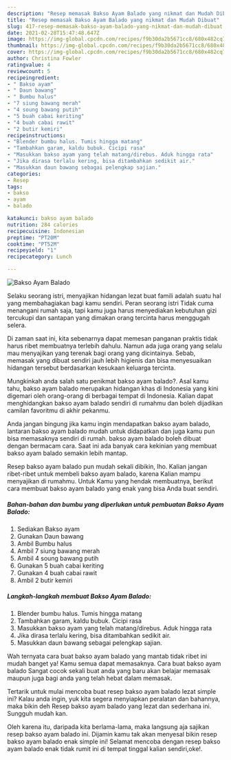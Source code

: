 ```yaml
---
description: "Resep memasak Bakso Ayam Balado yang nikmat dan Mudah Dibuat"
title: "Resep memasak Bakso Ayam Balado yang nikmat dan Mudah Dibuat"
slug: 417-resep-memasak-bakso-ayam-balado-yang-nikmat-dan-mudah-dibuat
date: 2021-02-28T15:47:48.647Z
image: https://img-global.cpcdn.com/recipes/f9b30da2b5671cc8/680x482cq70/bakso-ayam-balado-foto-resep-utama.jpg
thumbnail: https://img-global.cpcdn.com/recipes/f9b30da2b5671cc8/680x482cq70/bakso-ayam-balado-foto-resep-utama.jpg
cover: https://img-global.cpcdn.com/recipes/f9b30da2b5671cc8/680x482cq70/bakso-ayam-balado-foto-resep-utama.jpg
author: Christina Fowler
ratingvalue: 4
reviewcount: 5
recipeingredient:
- " Bakso ayam"
- " Daun bawang"
- " Bumbu halus"
- "7 siung bawang merah"
- "4 soung bawang putih"
- "5 buah cabai keriting"
- "4 buah cabai rawit"
- "2 butir kemiri"
recipeinstructions:
- "Blender bumbu halus. Tumis hingga matang"
- "Tambahkan garam, kaldu bubuk. Cicipi rasa"
- "Masukkan bakso ayam yang telah matang/direbus. Aduk hingga rata"
- "Jika dirasa terlalu kering, bisa ditambahkan sedikit air."
- "Masukkan daun bawang sebagai pelengkap sajian."
categories:
- Resep
tags:
- bakso
- ayam
- balado

katakunci: bakso ayam balado 
nutrition: 284 calories
recipecuisine: Indonesian
preptime: "PT20M"
cooktime: "PT52M"
recipeyield: "1"
recipecategory: Lunch

---
```



![Bakso Ayam Balado](https://img-global.cpcdn.com/recipes/f9b30da2b5671cc8/680x482cq70/bakso-ayam-balado-foto-resep-utama.jpg)

Selaku seorang istri, menyajikan hidangan lezat buat famili adalah suatu hal yang membahagiakan bagi kamu sendiri. Peran seorang istri Tidak cuma menangani rumah saja, tapi kamu juga harus menyediakan kebutuhan gizi tercukupi dan santapan yang dimakan orang tercinta harus menggugah selera.

Di zaman  saat ini, kita sebenarnya dapat memesan panganan praktis tidak harus ribet membuatnya terlebih dahulu. Namun ada juga orang yang selalu mau menyajikan yang terenak bagi orang yang dicintainya. Sebab, memasak yang dibuat sendiri jauh lebih higienis dan bisa menyesuaikan hidangan tersebut berdasarkan kesukaan keluarga tercinta. 



Mungkinkah anda salah satu penikmat bakso ayam balado?. Asal kamu tahu, bakso ayam balado merupakan hidangan khas di Indonesia yang kini digemari oleh orang-orang di berbagai tempat di Indonesia. Kalian dapat menghidangkan bakso ayam balado sendiri di rumahmu dan boleh dijadikan camilan favoritmu di akhir pekanmu.

Anda jangan bingung jika kamu ingin mendapatkan bakso ayam balado, lantaran bakso ayam balado mudah untuk didapatkan dan juga kamu pun bisa memasaknya sendiri di rumah. bakso ayam balado boleh dibuat dengan bermacam cara. Saat ini ada banyak cara kekinian yang membuat bakso ayam balado semakin lebih mantap.

Resep bakso ayam balado pun mudah sekali dibikin, lho. Kalian jangan ribet-ribet untuk membeli bakso ayam balado, karena Kalian mampu menyajikan di rumahmu. Untuk Kamu yang hendak membuatnya, berikut cara membuat bakso ayam balado yang enak yang bisa Anda buat sendiri.

<!--inarticleads1-->

##### Bahan-bahan dan bumbu yang diperlukan untuk pembuatan Bakso Ayam Balado:

1. Sediakan  Bakso ayam
1. Gunakan  Daun bawang
1. Ambil  Bumbu halus
1. Ambil 7 siung bawang merah
1. Ambil 4 soung bawang putih
1. Gunakan 5 buah cabai keriting
1. Gunakan 4 buah cabai rawit
1. Ambil 2 butir kemiri




<!--inarticleads2-->

##### Langkah-langkah membuat Bakso Ayam Balado:

1. Blender bumbu halus. Tumis hingga matang
1. Tambahkan garam, kaldu bubuk. Cicipi rasa
1. Masukkan bakso ayam yang telah matang/direbus. Aduk hingga rata
1. Jika dirasa terlalu kering, bisa ditambahkan sedikit air.
1. Masukkan daun bawang sebagai pelengkap sajian.




Wah ternyata cara buat bakso ayam balado yang mantab tidak ribet ini mudah banget ya! Kamu semua dapat memasaknya. Cara buat bakso ayam balado Sangat cocok sekali buat anda yang baru akan belajar memasak maupun juga bagi anda yang telah hebat dalam memasak.

Tertarik untuk mulai mencoba buat resep bakso ayam balado lezat simple ini? Kalau anda ingin, yuk kita segera menyiapkan peralatan dan bahannya, maka bikin deh Resep bakso ayam balado yang lezat dan sederhana ini. Sungguh mudah kan. 

Oleh karena itu, daripada kita berlama-lama, maka langsung aja sajikan resep bakso ayam balado ini. Dijamin kamu tak akan menyesal bikin resep bakso ayam balado enak simple ini! Selamat mencoba dengan resep bakso ayam balado enak tidak rumit ini di tempat tinggal kalian sendiri,oke!.

